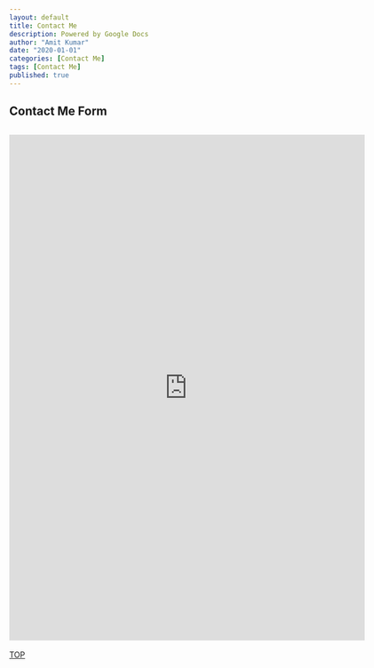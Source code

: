 ```yaml
---
layout: default
title: Contact Me
description: Powered by Google Docs
author: "Amit Kumar"
date: "2020-01-01"
categories: [Contact Me]
tags: [Contact Me]
published: true
---
```


## Contact Me Form

## <iframe src="https://docs.google.com/forms/d/e/1FAIpQLSfGSGami9cvxgCPOVq0I7QOrWGql2IHQjNCUq8G4qxKfCEcFA/viewform?embedded=true" width="640" height="911" frameborder="0" marginheight="0" marginwidth="0">Loading…</iframe>

[TOP](#contents)
